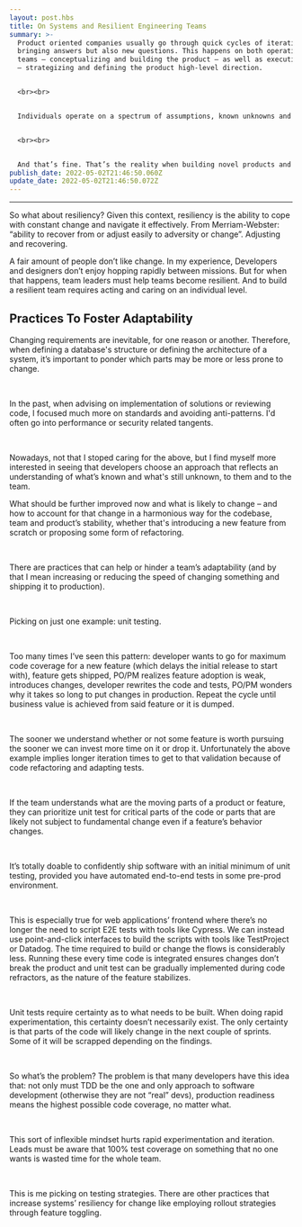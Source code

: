 ```yaml
---
layout: post.hbs
title: On Systems and Resilient Engineering Teams
summary: >-
  Product oriented companies usually go through quick cycles of iterations, each
  bringing answers but also new questions. This happens on both operational
  teams — conceptualizing and building the product — as well as executive teams
  — strategizing and defining the product high-level direction.


  <br><br>


  Individuals operate on a spectrum of assumptions, known unknowns and unknown unknowns.


  <br><br>


  And that’s fine. That’s the reality when building novel products and services : you’re making bets on educated guesses and you’re betting time and money on those guesses.
publish_date: 2022-05-02T21:46:50.060Z
update_date: 2022-05-02T21:46:50.072Z
---
```

<hr>

So what about resiliency? Given this context, resiliency is the ability to cope with constant change and navigate it effectively. From Merriam-Webster: “ability to recover from or adjust easily to adversity or change”. Adjusting and recovering.

A fair amount of people don’t like change. In my experience, Developers and designers don’t enjoy hopping rapidly between missions. But for when that happens, team leaders must help teams become resilient. And to build a resilient team requires acting and caring on an individual level.

<h2 id="practices-to-foster-adaptability">Practices To Foster Adaptability</h2>

Changing requirements are inevitable, for one reason or another. Therefore, when defining a database's structure or defining the architecture of a system, it’s important to ponder which parts may be more or less prone to change. 

<br>

In the past, when advising on implementation of solutions or reviewing code, I focused much more on standards and avoiding anti-patterns. I'd often go into performance or security related tangents.

<br>

Nowadays, not that I stoped caring for the above, but I find myself more interested in seeing that developers choose an approach that reflects an understanding of what’s known and what's still unknown, to them and to the team.

What should be further improved now and what is likely to change – and how to account for that change in a harmonious way for the codebase, team and product’s stability, whether that's introducing a new feature from scratch or proposing some form of refactoring.

<br>

There are practices that can help or hinder a team’s adaptability (and by that I mean increasing or reducing the speed of changing something and shipping it to production). 

<br>

Picking on just one example: unit testing. 

<br>

Too many times I’ve seen this pattern: developer wants to go for maximum code coverage for a new feature (which delays the initial release to start with), feature gets shipped, PO/PM realizes feature adoption is weak, introduces changes, developer rewrites the code and tests, PO/PM wonders why it takes so long to put changes in production. Repeat the cycle until business value is achieved from said feature or it is dumped. 

<br>

The sooner we understand whether or not some feature is worth pursuing the sooner we can invest more time on it or drop it. Unfortunately the above example implies longer iteration times to get to that validation because of code refactoring and adapting tests.

<br>

If the team understands what are the moving parts of a product or feature, they can prioritize unit test for critical parts of the code or parts that are likely not subject to fundamental change even if a feature’s behavior changes.

<br>

It’s totally doable to confidently ship software with an initial minimum of unit testing, provided you have automated end-to-end tests in some pre-prod environment. 

<br>

This is especially true for web applications’ frontend where there’s no longer the need to script E2E tests with tools like Cypress. We can instead use point-and-click interfaces to build the scripts with tools like TestProject or Datadog. The time required to build or change the flows is considerably less. Running these every time code is integrated ensures changes don’t break the product and unit test can be gradually implemented during code refractors, as the nature of the feature stabilizes.

<br>

Unit tests require certainty as to what needs to be built. When doing rapid experimentation, this certainty doesn’t necessarily exist. The only certainty is that parts of the code will likely change in the next couple of sprints. Some of it will be scrapped depending on the findings. 

<br>

So what’s the problem? The problem is that many developers have this idea that: not only must TDD be the one and only approach to software development (otherwise they are not “real” devs), production readiness means the highest possible code coverage, no matter what. 

<br>

This sort of inflexible mindset hurts rapid experimentation and iteration. Leads must be aware that 100% test coverage on something that no one wants is wasted time for the whole team. 

<br>

This is me picking on testing strategies. There are other practices that increase systems’ resiliency for change like employing rollout strategies through feature toggling.